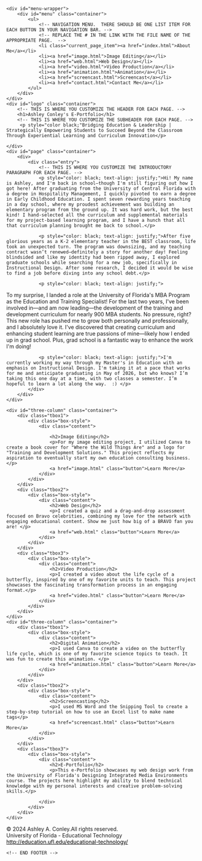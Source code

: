<!DOCTYPE html PUBLIC "-//W3C//DTD XHTML 1.0 Strict//EN" "http://www.w3.org/TR/xhtml1/DTD/xhtml1-strict.dtd">


<!--
Design by TEMPLATED
http://templated.co
Released for free under the Creative Commons Attribution License
Name       : Vestibule 
Description: A two-column, fixed-width design with dark color scheme.
Version    : 1.0
Released   : 20130406
-->

<!-- Comments are in ALL CAPS -->


<html xmlns="http://www.w3.org/1999/xhtml">
<head>
<meta name="keywords" content="" />
<meta name="description" content="" />
<meta http-equiv="content-type" content="text/html; charset=utf-8" />

<!-- SET THE PAGE TITLE INSIDE THE TITLE TAGS BELOW -->
<title>Ashley Conley's EME 6208 e-portfolio</title>

<link href="http://fonts.googleapis.com/css?family=Oxygen:400,700,300" rel="stylesheet" type="text/css" />
<link href="style.css" rel="stylesheet" type="text/css" media="screen" />
</head>

<body>
<div id="wrapper">
<!-- START OF THE NAVIGATION SECTION.  DO NOT CHANGE ANYTHING ABOVE THIS LINE EXCEPT TO SET THE TITLE. -->


	<div id="menu-wrapper">
		<div id="menu" class="container">
			<ul>
				<!-- NAVIGATION MENU.  THERE SHOULD BE ONE LIST ITEM FOR EACH BUTTON IN YOUR NAVIGATION BAR. -->
                <!-- REPLACE THE # IN THE LINK WITH THE FILE NAME OF THE APPROPRIATE PAGE.  -->
                <li class="current_page_item"><a href="index.html">About Me</a></li>
				<li><a href="image.html">Image Editing</a></li>
				<li><a href="web.html">Web Design</a></li>
				<li><a href="video.html">Video Production</a></li>
				<li><a href="animation.html">Animation</a></li>
				<li><a href="screencast.html">Screencast</a></li>
				<li><a href="contact.html">Contact Me</a></li>
			</ul>
		</div>
	</div>
	<div id="logo" class="container">
		<!-- THIS IS WHERE YOU CUSTOMIZE THE HEADER FOR EACH PAGE. -->
        <h1>Ashley Conley's E-Portfolio</h1>
		<!-- THIS IS WHERE YOU CUSTOMIZE THE SUBHEADER FOR EACH PAGE. -->
         <p style="color black;"Bridging Education & Leadership | Strategically Empowering Students to Succeed Beyond the Classroom Through Experiential Learning and Curriculum Innovation</p>

	</div>
	<div id="page" class="container">
		<div>
			<div class="entry">
				<!-- THIS IS WHERE YOU CUSTOMIZE THE INTRODUCTORY PARAGRAPH FOR EACH PAGE. -->
                <p style="color: black; text-align: justify;">Hi! My name is Ashley, and I'm back in school—though I'm still figuring out how I got here! After graduating from the University of Central Florida with a degree in Hospitality Management, I quickly pivoted to earn a degree in Early Childhood Education. I spent seven rewarding years teaching in a day school, where my proudest achievement was building an elementary program from the ground up. It was hard work, but the best kind! I hand-selected all the curriculum and supplemental materials for my project-based learning program, and I have a hunch that all that curriculum planning brought me back to school.</p>
				
				<p style="color: black; text-align: justify;">After five glorious years as a K-2 elementary teacher in the BEST classroom, life took an unexpected turn. The program was downsizing, and my teaching contract wasn’t renewed—definitely a story for another day! Feeling blindsided and like my identity had been ripped away, I explored graduate schools while searching for a new job, specifically in Instructional Design. After some research, I decided it would be wise to find a job before diving into any school debt.</p>
				
				<p style="color: black; text-align: justify;">
To my surprise, I landed a role at the University of Florida's MBA Program as the Education and Training Specialist! For the last two years, I've been involved in—and am now leading—the development of the training and development curriculum for nearly 900 MBA students. No pressure, right? This new role has pushed me to grow both personally and professionally, and I absolutely love it. I've discovered that creating curriculum and enhancing student learning are true passions of mine—likely how I ended up in grad school. Plus, grad school is a fantastic way to enhance the work I'm doing!</p>
				
				<p style="color: black; text-align: justify;">I'm currently working my way through my Master's in Education with an emphasis on Instructional Design. I'm taking it at a pace that works for me and anticipate graduating in May of 2026, but who knows? I’m taking this one day at a time, with two classes a semester. I’m hopeful to learn a lot along the way.  :) </p>
			</div>
		</div>
	</div>
    
    
<!-- END OF THE NAVIGATION SECTION. -->

<!-- START OF THE CONTENT SECTION. -->

<!-- ON OTHER PAGES, LIKE THE PROJECT PAGES, YOU WILL TAKE OUT EVERYTHING BETWEEN HERE AND THE END OF THE CONTENT SECTION AND REPLACE IT WITH THE PROJECT CONTENT. -->
    
    
    
    
	<div id="three-column" class="container">
		<div class="tbox1">
			<div class="box-style">
				<div class="content">
					
					<h2>Image Editing</h2>
					<p>For my image editing project, I utilized Canva to create a book cover for "Where the Wild Things Are" and a logo for "Training and Development Solutions." This project reflects my aspiration to eventually start my own education consulting business.</p>
					<a href="image.html" class="button">Learn More</a>
				</div>
			</div>
		</div>
		<div class="tbox2">
			<div class="box-style">
				<div class="content">
					<h2>Web Design</h2>
					<p>I created a quiz and a drag-and-drop assessment focused on Bravo celebrities, combining my love for the network with engaging educational content. Show me just how big of a BRAVO fan you are! </p>
					<a href="web.html" class="button">Learn More</a>
				</div>
			</div>
		</div>
		<div class="tbox3">
			<div class="box-style">
				<div class="content">
					<h2>Video Production</h2>
					<p>I created a video about the life cycle of a butterfly, inspired by one of my favorite units to teach. This project showcases the fascinating transformation process in an engaging format.</p>
					<a href="video.html" class="button">Learn More</a>
				</div>
			</div>
		</div>
	</div>
	<div id="three-column" class="container">
		<div class="tbox1">
			<div class="box-style">
				<div class="content">
					<h2>Digital Animation</h2>
					<p>I used Canva to create a video on the butterfly life cycle, which is one of my favorite science topics to teach. It was fun to create this animation. </p>
					<a href="animation.html" class="button">Learn More</a>
				</div>
			</div>
		</div>
		<div class="tbox2">
			<div class="box-style">
				<div class="content">
					<h2>Screencasting</h2>
					<p>I used MS Word and the Snipping Tool to create a step-by-step tutorial on how to use an Excel list to make name tags</p>
					<a href="screencast.html" class="button">Learn More</a>
				</div>
			</div>
		</div>
		<div class="tbox3">
			<div class="box-style">
				<div class="content">
					<h2>E-Portfolio</h2>
					<p>This e-Portfolio showcases my web design work from the University of Florida's Designing Integrated Media Environments course. The projects here highlight my ability to blend technical knowledge with my personal interests and creative problem-solving skills.</p>
				
				</div>
			</div>
		</div>
	</div>	
    
    
    
    
    
<!-- END OF THE CONTENT SECTION.  BELOW YOU CAN CUSTOMIZE YOUR FOOTER. -->
</div>

<div id="footer">
	<!-- START FOOTER -->
	<p>© 2024 Ashley A. Conley.All rights reserved.<br> University of Florida - Educational Technology <a href="http://education.ufl.edu/educational-technology/" target="_blank" style="color: black;"> http://education.ufl.edu/educational-technology/</a> </p>   <!--  Updated the color to black -->
</div>

    <!-- END FOOTER -->
</div>

</body>
</html>
